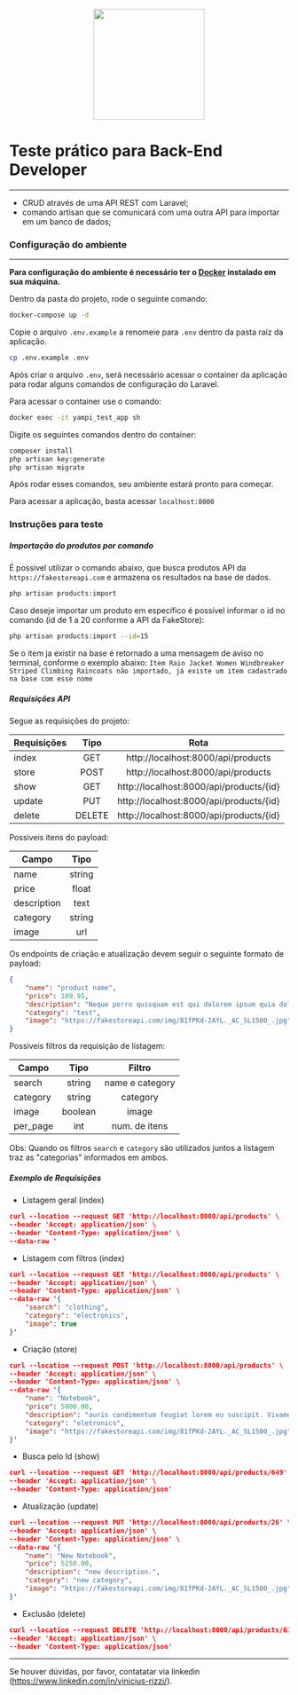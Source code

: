 <p align="center"><a href="https://yampi.com.br" target="_blank"><img src="https://icons.yampi.me/svg/brand-yampi.svg" width="200"></a></p>

# Teste prático para Back-End Developer
***

- CRUD através de uma API REST com Laravel;
- comando artisan que se comunicará com uma outra API para importar em um banco de dados;


### Configuração do ambiente
***

**Para configuração do ambiente é necessário ter o [Docker](https://docs.docker.com/desktop/) instalado em sua máquina.**

Dentro da pasta do projeto, rode o seguinte comando: 
```bash
docker-compose up -d
```

Copie o arquivo `.env.example` a renomeie para `.env` dentro da pasta raíz da aplicação.

```bash
cp .env.example .env
```

Após criar o arquivo `.env`, será necessário acessar o container da aplicação para rodar alguns comandos de configuração do Laravel.

Para acessar o container use o comando:

```bash
docker exec -it yampi_test_app sh
```

Digite os seguintes comandos dentro do container:

```bash
composer install
php artisan key:generate
php artisan migrate
```

Após rodar esses comandos, seu ambiente estará pronto para começar.

Para acessar a aplicação, basta acessar `localhost:8000`

### Instruções para teste

##### Importação do produtos por comando

É possivel utilizar o comando abaixo, que busca produtos API da `https://fakestoreapi.com` e armazena os resultados na base de dados.

```bash
php artisan products:import
```

Caso deseje importar um produto em específico é possível informar o id no comando (id de 1 a 20 conforme a API da FakeStore):

```bash
php artisan products:import --id=15
```

Se o item ja existir na base é retornado a uma mensagem de aviso no terminal, conforme o exemplo abaixo:
`Item Rain Jacket Women Windbreaker Striped Climbing Raincoats não importado, já existe um item cadastrado na base com esse nome`

##### Requisições API

Segue as requisições do projeto:

Requisições | Tipo     | Rota                                    | 
----------- | :------: | :------:                                | 
index       | GET      | http://localhost:8000/api/products      |
store       | POST     | http://localhost:8000/api/products      |     
show        | GET      | http://localhost:8000/api/products/{id} |
update      | PUT      | http://localhost:8000/api/products/{id} |
delete      | DELETE   | http://localhost:8000/api/products/{id} |

Possiveis itens do payload:

Campo        | Tipo      | 
-----------  | :------:  | 
name         | string    |      
price        | float     |
description  | text      | 
category     | string    |
image        | url       | 


Os endpoints de criação e atualização devem seguir o seguinte formato de payload:

```json
{
    "name": "product name",
    "price": 109.95,
    "description": "Neque porro quisquam est qui dolorem ipsum quia dolor sit amet, consectetur, adipisci velit...",
    "category": "test",
    "image": "https://fakestoreapi.com/img/81fPKd-2AYL._AC_SL1500_.jpg"
}
```

Possiveis filtros da requisição de listagem:

Campo       | Tipo      | Filtro          | 
----------- | :------:  | :------:        | 
search      | string    | name e category |
category    | string    | category        |     
image       | boolean   | image           |
per_page    | int       | num. de itens   |

Obs: Quando os filtros `search` e `category` são utilizados juntos a listagem traz as "categorias" informados em ambos.

##### Exemplo de Requisições

- Listagem geral (index)

```json
curl --location --request GET 'http://localhost:8000/api/products' \
--header 'Accept: application/json' \
--header 'Content-Type: application/json' \
--data-raw '
```

- Listagem com filtros (index)

```json
curl --location --request GET 'http://localhost:8000/api/products' \
--header 'Accept: application/json' \
--header 'Content-Type: application/json' \
--data-raw '{
    "search": "clothing",
    "category": "electronics",
    "image": true
}'
```

- Criação (store)

```json
curl --location --request POST 'http://localhost:8000/api/products' \
--header 'Accept: application/json' \
--header 'Content-Type: application/json' \
--data-raw '{
    "name": "Notebook",
    "price": 5000.00,
    "description": "auris condimentum feugiat lorem eu suscipit. Vivamus cursus eros quis urna placerat, in vestibulum urna congue.",
    "category": "eletronics",
    "image": "https://fakestoreapi.com/img/81fPKd-2AYL._AC_SL1500_.jpg"
}'
```

- Busca pelo Id (show)

```json
curl --location --request GET 'http://localhost:8000/api/products/649' \
--header 'Accept: application/json' \
--header 'Content-Type: application/json'
```

- Atualização (update)

```json
curl --location --request PUT 'http://localhost:8000/api/products/26' \
--header 'Accept: application/json' \
--header 'Content-Type: application/json' \
--data-raw '{
    "name": "New Notebook",
    "price": 5250.00,
    "description": "new description.",
    "category": "new category",
    "image": "https://fakestoreapi.com/img/81fPKd-2AYL._AC_SL1500_.jpg"
}'
```

- Exclusão (delete)

```json
curl --location --request DELETE 'http://localhost:8000/api/products/615' \
--header 'Accept: application/json' \
--header 'Content-Type: application/json'
```

---

Se houver dúvidas, por favor, contatatar via linkedin (https://www.linkedin.com/in/vinicius-rizzi/).

